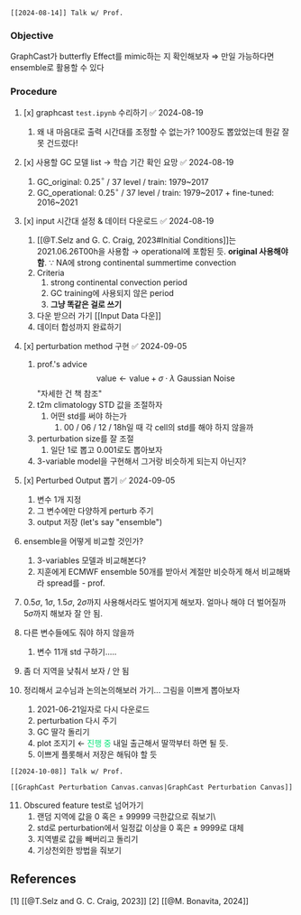 ```ad-note
[[2024-08-14]] Talk w/ Prof.
```
### Objective
GraphCast가 butterfly Effect를 mimic하는 지 확인해보자
$\Rightarrow$ 만일 가능하다면 ensemble로 활용할 수 있다
### Procedure
1. [x] graphcast `test.ipynb` 수리하기 ✅ 2024-08-19
	1. 왜 내 마음대로 출력 시간대를 조정할 수 없는가? 
	   100장도 뽑았었는데 뭔갈 잘못 건드렸다!
	   
2. [x] 사용할 GC 모델 list $\rightarrow$ 학습 기간 확인 요망 ✅ 2024-08-19
	1. GC_original: 0.25$^\circ$ / 37 level / train: 1979~2017
	2. GC_operational:  0.25$^\circ$ / 37 level / train: 1979~2017 + fine-tuned: 2016~2021
	   
3. [x] input 시간대 설정 & 데이터 다운로드 ✅ 2024-08-19
	1. [[@T.Selz and G. C. Craig, 2023#Initial Conditions]]는 2021.06.26T00h을 사용함 $\rightarrow$ operational에 포함된 듯. **original 사용해야 함**.
	   $\because$ NA에 strong continental summertime convection
	2. Criteria
		1. strong continental convection period
		2. GC training에 사용되지 않은 period
		3. **그냥 똑같은 걸로 쓰기**
	3. 다운 받으러 가기
	   [[Input Data 다운]]
	4. 데이터 합성까지 완료하기
	   
4. [x] perturbation method 구현 ✅ 2024-09-05
	1. prof.'s advice
	   $$\textsf{value} \leftarrow \textsf{value} + \sigma \cdot \lambda \textsf{ Gaussian Noise} $$
	   "자세한 건 책 참조"
	2. t2m climatology STD 값을 조절하자
		1. 어떤 std를 써야 하는가
			1. 00 / 06 / 12 / 18h일 때 각 cell의 std를 해야 하지 않을까
	3. perturbation size를 잘 조절
		1. 일단 1로 뽑고 0.001로도 뽑아보자
	4. 3-variable model을 구현해서 그거랑 비슷하게 되는지 아닌지?
	   
5. [x] Perturbed Output 뽑기 ✅ 2024-09-05
	1. 변수 1개 지정
	2. 그 변수에만 다양하게 perturb 주기
	3. output 저장 (let's say "ensemble")   
	   
6. ensemble을 어떻게 비교할 것인가?
	1. 3-variables 모델과 비교해본다?
	2. 지훈에게 ECMWF ensemble 50개를 받아서 계절만 비슷하게 해서 비교해봐라 spread를 - prof. 
7. 0.5$\sigma$, 1$\sigma$, 1.5$\sigma$, 2$\sigma$까지 사용해서라도 벌어지게 해보자. 얼마나 해야 더 벌어질까 
	5$\sigma$까지 해보자
	잘 안 됨.
8. 다른 변수들에도 줘야 하지 않을까
	1. 변수 11개 std 구하기.....
9. 좀 더 지역을 낮춰서 보자 / 안 됨
10. 정리해서 교수님과 논의논의해보러 가기... 그림을 이쁘게 뽑아보자 
	1. 2021-06-21일자로 다시 다운로드
	2. perturbation 다시 주기
	3. GC 딸각 돌리기
	4. plot 조지기  $\leftarrow$ <font color="#00e676">진행 중</font> 내일 출근해서 딸깍부터 하면 될 듯.
	5. 이쁘게 플롯해서 저장은 해둬야 할 듯
	   
	   
```ad-note
[[2024-10-08]] Talk w/ Prof.

[[GraphCast Perturbation Canvas.canvas|GraphCast Perturbation Canvas]]
```
11. Obscured feature test로 넘어가기
	1. 랜덤 지역에 값을 0 혹은 $\pm$ 99999 극한값으로 줘보기\
	2. std로 perturbation에서 일정값 이상을 0 혹은 $\pm$ 9999로 대체
	3. 지역별로 값을 빼버리고 돌리기
	4. 기상천외한 방법을 줘보기

## References
[1] [[@T.Selz and G. C. Craig, 2023]]
[2] [[@M. Bonavita, 2024]]
